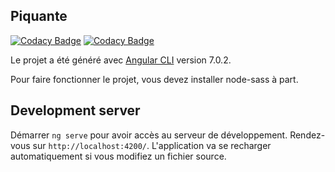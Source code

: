 ## Piquante

[![Codacy Badge](https://api.codacy.com/project/badge/Grade/23b2c0a7b92447b383b41f9aef7a2de3)](https://app.codacy.com/gh/Pix-ggyr/SoPekocko-Piquante?utm_source=github.com&utm_medium=referral&utm_content=Pix-ggyr/SoPekocko-Piquante&utm_campaign=Badge_Grade)
[![Codacy Badge](https://api.codacy.com/project/badge/Grade/23b2c0a7b92447b383b41f9aef7a2de3)](https://app.codacy.com/gh/Pix-ggyr/SoPekocko-Piquante?utm_source=github.com&utm_medium=referral&utm_content=Pix-ggyr/SoPekocko-Piquante&utm_campaign=Badge_Grade)

Le projet a été généré avec [Angular CLI](https://github.com/angular/angular-cli) version 7.0.2.

Pour faire fonctionner le projet, vous devez installer node-sass à part.

## Development server

Démarrer `ng serve` pour avoir accès au serveur de développement. Rendez-vous sur `http://localhost:4200/`. L'application va se recharger automatiquement si vous modifiez un fichier source.
